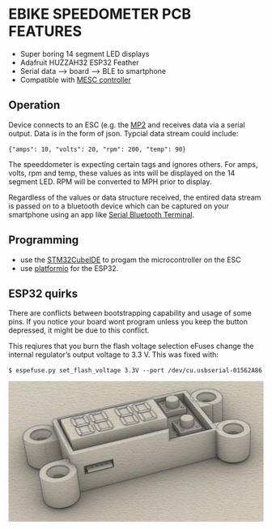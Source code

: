 # EBIKE SPEEDOMETER PCB FEATURES
* Super boring 14 segment LED displays
* Adafruit HUZZAH32 ESP32 Feather
* Serial data --> board --> BLE to smartphone
* Compatible with [MESC controller](https://github.com/davidmolony/MESC_Firmware)

## Operation
Device connects to an ESC (e.g. the [MP2](https://github.com/badgineer/CCC_ESC) and receives data via a serial output. Data is in the form of json. Typcial data stream could include:
```
{"amps": 10, "volts": 20, "rpm": 200, "temp": 90}
```
The speeddometer is expecting certain tags and ignores others. For amps, volts, rpm and temp, these values as ints will be displayed on the 14 segment LED. RPM will be converted to MPH prior to display. 

Regardless of the values or data structure received, the entired data stream is passed on to a bluetooth device which can be captured on your smartphone using an app like [Serial Bluetooth Terminal](https://play.google.com/store/apps/details?id=de.kai_morich.serial_bluetooth_terminal). 

## Programming
* use the [STM32CubeIDE](https://www.st.com/en/development-tools/stm32cubeide.html) to progam the microcontroller on the ESC
* use [platformio](https://platformio.org/) for the ESP32. 

## ESP32 quirks
There are conflicts between bootstrapping capability and usage of some pins. If you notice your board wont program unless you keep the button depressed, it might be due to this conflict.

This reqiures that you burn the flash voltage selection eFuses change the internal regulator’s output voltage to 3.3 V. This was fixed with: 

```
$ espefuse.py set_flash_voltage 3.3V --port /dev/cu.usbserial-01562A86
```

<img src="pics/3D_render.png" title="3D speedometer">
